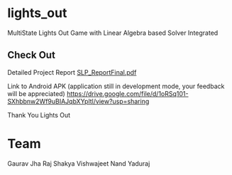 # lights_out

MultiState Lights Out Game with Linear Algebra based Solver Integrated

## Check Out

Detailed Project Report
[SLP_ReportFinal.pdf](https://github.com/gauravvjhaa/LightsOutMobileApp/files/15299719/SLP_ReportFinal.pdf)

Link to Android APK (application still in development mode, your feedback will be appreciated)
https://drive.google.com/file/d/1oRSq101-SXhbbnw2Wf9uBIAJqbXYpltl/view?usp=sharing

Thank You
Lights Out

# Team
Gaurav Jha
Raj Shakya
Vishwajeet Nand Yaduraj
